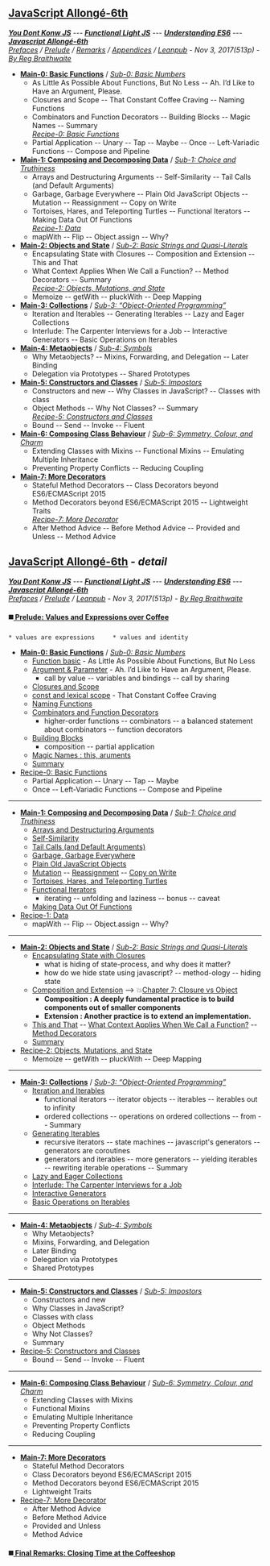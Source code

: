 <a name="top"></a>
## [JavaScript Allongé-6th](#middle)
***[You Dont Konw JS]** --- **[Functional Light JS]** --- **[Understanding ES6]** --- **[Javascript Allongé-6th]***      
*[Prefaces](book_1_preface.md) / [Prelude](book_2_prelude.md) / [Remarks](book_3_closing-time.md) / [Appendices](book_4_appendices.md) / [Leanpub](https://leanpub.com/javascriptallongesix/read#leanpub-auto-about-javascript-allong) - Nov 3, 2017(513p) - [By Reg Braithwaite](https://github.com/raganwald)* 
* [**Main-0: Basic Functions**](main_0_functions.md) / [*Sub-0: Basic Numbers*](sub_0_numbers.md)   
  * As Little As Possible About Functions, But No Less -- Ah. I’d Like to Have an Argument, Please.
  * Closures and Scope -- That Constant Coffee Craving -- Naming Functions
  * Combinators and Function Decorators -- Building Blocks -- Magic Names -- Summary   
  *[Recipe-0: Basic Functions](main_0r_functions.md)*   
  * Partial Application -- Unary -- Tap -- Maybe -- Once -- Left-Variadic Functions -- Compose and Pipeline   
* [**Main-1: Composing and Decomposing Data**](main_1_Composing.md) / [*Sub-1: Choice and Truthiness*](sub_1_choice.md)   
  * Arrays and Destructuring Arguments -- Self-Similarity -- Tail Calls (and Default Arguments)
  * Garbage, Garbage Everywhere -- Plain Old JavaScript Objects -- Mutation -- Reassignment -- Copy on Write   
  * Tortoises, Hares, and Teleporting Turtles -- Functional Iterators -- Making Data Out Of Functions   
  *[Recipe-1: Data](main_1r_Composing.md)*  
  * mapWith -- Flip -- Object.assign -- Why?   
* [**Main-2: Objects and State**](main_2_objects.md) / [*Sub-2: Basic Strings and Quasi-Literals*](sub_2_strings.md)   
  * Encapsulating State with Closures -- Composition and Extension -- This and That   
  * What Context Applies When We Call a Function? -- Method Decorators -- Summary   
  *[Recipe-2: Objects, Mutations, and State](main_2r_objects.md)*   
  * Memoize -- getWith -- pluckWith -- Deep Mapping   
* [**Main-3: Collections**](main_3_collections.md) / [*Sub-3: “Object-Oriented Programming”*](sub_3_oop.md)  
  * Iteration and Iterables -- Generating Iterables -- Lazy and Eager Collections   
  * Interlude: The Carpenter Interviews for a Job -- Interactive Generators -- Basic Operations on Iterables   
* [**Main-4: Metaobjects**](main_4_metaobjects.md) / [*Sub-4: Symbols*](sub_4_symbols.md)   
  * Why Metaobjects? -- Mixins, Forwarding, and Delegation -- Later Binding    
  * Delegation via Prototypes -- Shared Prototypes   
* [**Main-5: Constructors and Classes**](main_5_constructors.md) / [*Sub-5: Impostors*](sub_5_impostors.md)   
  * Constructors and new -- Why Classes in JavaScript? -- Classes with class   
  * Object Methods -- Why Not Classes? -- Summary   
  *[Recipe-5: Constructors and Classes](main_5r_constructors.md)*   
  * Bound -- Send -- Invoke -- Fluent   
* [**Main-6: Composing Class Behaviour**](main_6_classes.md) / [*Sub-6: Symmetry, Colour, and Charm*](sub_6_colours.md)   
  * Extending Classes with Mixins -- Functional Mixins -- Emulating Multiple Inheritance   
  * Preventing Property Conflicts -- Reducing Coupling   
* [**Main-7: More Decorators**](main_7_dedorators.md)   
  * Stateful Method Decorators -- Class Decorators beyond ES6/ECMAScript 2015   
  * Method Decorators beyond ES6/ECMAScript 2015 -- Lightweight Traits   
  *[Recipe-7: More Decorator](main_7r_dedorators.md)*   
  * After Method Advice -- Before Method Advice -- Provided and Unless -- Method Advice   
  
<a name="middle"></a>
## [JavaScript Allongé-6th](#top) *- detail*
***[You Dont Konw JS][det_1]** --- **[Functional Light JS][det_2]** --- **[Understanding ES6][det_3]** --- **[Javascript Allongé-6th][det_4]***      
*[Prefaces](book_1_preface.md) / [Prelude](book_2_prelude.md) / [Leanpub](https://leanpub.com/javascriptallongesix/read#leanpub-auto-about-javascript-allong) - Nov 3, 2017(513p) - [By Reg Braithwaite](https://github.com/raganwald)*    
#### :black_medium_square:[ Prelude: Values and Expressions over Coffee](book_2_prelude.md)        
    * values are expressions     * values and identity  
* [**Main-0: Basic Functions**](main_0_functions.md) / [*Sub-0: Basic Numbers*](sub_0_numbers.md) 
    * [Function basic](main_0_functions.md#as-little-as-possible-about-functions-but-no-less) - As Little As Possible About Functions, But No Less
    * [Argument & Parameter](main_0_functions.md#ah-id-like-to-have-an-argument-pleasezzz-fargs) - Ah. I’d Like to Have an Argument, Please.   
    	* call by value -- variables and bindings -- call by sharing
    * [Closures and Scope](main_0_functions.md#closures-and-scope)   
    * [const and lexical scope](main_0_functions.md#that-constant-coffee-craving) - That Constant Coffee Craving   
    * [Naming Functions](main_0_functions.md#naming-functions)     
    * [Combinators and Function Decorators](main_0_functions.md#combinators-and-function-decorators)  
        * higher-order functions -- combinators -- a balanced statement about combinators -- function decorators
    * [Building Blocks](main_0_functions.md#building-blocks)   
        * composition -- partial application
    * [Magic Names : this, aruments](main_0_functions.md#magic-names)     
    * [Summary](main_0_functions.md#summary)     
* [Recipe-0: Basic Functions](main_0r_functions.md)   
   * Partial Application -- Unary -- Tap -- Maybe   
   * Once -- Left-Variadic Functions -- Compose and Pipeline   
---   
* [**Main-1: Composing and Decomposing Data**](main_1_Composing.md) / [*Sub-1: Choice and Truthiness*](sub_1_choice.md)  
   * [Arrays and Destructuring Arguments](main_1_Composing.md#arrays-and-destructuring-arguments)
   * [Self-Similarity](main_1_Composing.md#self-similarity)
   * [Tail Calls (and Default Arguments)](main_1_Composing.md#tail-calls-and-default-arguments)   
   * [Garbage, Garbage Everywhere](main_1_Composing.md#garbage-garbage-everywhere)   
   * [Plain Old JavaScript Objects](main_1_Composing.md#plain-old-javascript-objects)   
   * [Mutation](main_1_Composing.md#mutation) -- [Reassignment](main_1_Composing.md#reassignment) -- [Copy on Write](main_1_Composing.md#copy-on-write)   
   * [Tortoises, Hares, and Teleporting Turtles](main_1_Composing.md#tortoises-hares-and-teleporting-turtles)   
   * [Functional Iterators](main_1_Composing.md#functional-iterators)
		* iterating -- unfolding and laziness -- bonus -- caveat
   * [Making Data Out Of Functions](main_1_Composing.md#making-data-out-of-functions)   
* [Recipe-1: Data](main_1r_Composing.md)   
   * mapWith -- Flip -- Object.assign -- Why?   
---   
* [**Main-2: Objects and State**](main_2_objects.md) / [*Sub-2: Basic Strings and Quasi-Literals*](sub_2_strings.md)   
	* [Encapsulating State with Closures](main_2_objects.md#encapsulating-state-with-closures)
		* what is hiding of state-process, and why does it matter?
		* how do we hide state using javascript? -- method-ology -- hiding state
	* [Composition and Extension](main_2_objects.md#composition-and-extension) --> :boom:[Chapter 7: Closure vs Object][det_2]
		* **Composition : A deeply fundamental practice is to build components out of smaller components**
		* **Extension : Another practice is to extend an implementation.**
	* [This and That](main_2_objects.md#this-and-that) -- [What Context Applies When We Call a Function?](main_2_objects.md#what-context-applies-when-we-call-a-function) -- [Method Decorators](main_2_objects.md#method-decorators)
   * [Summary](main_2_objects.md#summary)
* [Recipe-2: Objects, Mutations, and State](main_2r_objects.md)   
   * Memoize -- getWith -- pluckWith -- Deep Mapping   
---
* [**Main-3: Collections**](main_3_collections.md) / [*Sub-3: “Object-Oriented Programming”*](sub_3_oop.md)  
    * [Iteration and Iterables](main_3_collections.md#iteration-and-iterables)   
		* functional iterators -- iterator objects -- iterables -- iterables out to infinity
		* ordered collections -- operations on ordered collections -- from -- Summary
    * [Generating Iterables](main_3_collections.md#generating-iterables)   
		* recursive iterators -- state machines -- javascript's generators -- generators are coroutines
		* generators and iterables -- more generators -- yielding iterables -- rewriting iterable operations -- Summary
    * [Lazy and Eager Collections](main_3_collections.md#lazy-and-eager-collections)   
    * [Interlude: The Carpenter Interviews for a Job](main_3_collections.md#interlude-the-carpenter-interviews-for-a-job)   
    * [Interactive Generators](main_3_collections.md#interactive-generators)   
    * [Basic Operations on Iterables](main_3_collections.md#basic-operations-on-iterables)   
---
* [**Main-4: Metaobjects**](main_4_metaobjects.md) / [*Sub-4: Symbols*](sub_4_symbols.md)   
   * Why Metaobjects?   
   * Mixins, Forwarding, and Delegation      
   * Later Binding    
   * Delegation via Prototypes   
   * Shared Prototypes   
---
* [**Main-5: Constructors and Classes**](main_5_constructors.md) / [*Sub-5: Impostors*](sub_5_impostors.md)   
   * Constructors and new   
   * Why Classes in JavaScript?   
   * Classes with class   
   * Object Methods   
   * Why Not Classes?   
   * Summary   
* [Recipe-5: Constructors and Classes](main_5r_constructors.md)   
   * Bound -- Send -- Invoke -- Fluent   
---
* [**Main-6: Composing Class Behaviour**](main_6_classes.md) / [*Sub-6: Symmetry, Colour, and Charm*](sub_6_colours.md)   
   * Extending Classes with Mixins   
   * Functional Mixins   
   * Emulating Multiple Inheritance   
   * Preventing Property Conflicts   
   * Reducing Coupling   
---
* [**Main-7: More Decorators**](main_7_dedorators.md)   
   * Stateful Method Decorators   
   * Class Decorators beyond ES6/ECMAScript 2015   
   * Method Decorators beyond ES6/ECMAScript 2015   
   * Lightweight Traits   
* [Recipe-7: More Decorator](main_7r_dedorators.md)   
   * After Method Advice   
   * Before Method Advice   
   * Provided and Unless   
   * Method Advice   
#### :black_medium_square:[ Final Remarks: Closing Time at the Coffeeshop](book_3_closing-time.md)   

[You Dont Konw JS]: https://github.com/kiyounglee/You-Dont-Know-JS/blob/master/toc.md#top
[Functional Light JS]: https://github.com/kiyounglee/Functional-Light-JS/blob/master/manuscript/toc.md#top
[Understanding ES6]: https://github.com/kiyounglee/understandinges6/blob/master/manuscript/toc.md#top
[Javascript Allongé-6th]: https://github.com/kiyounglee/javascript-allonge-six/blob/master/myAllonge/markdown/toc.md#top

[det_1]: https://github.com/kiyounglee/You-Dont-Know-JS/blob/master/toc.md#middle
[det_2]: https://github.com/kiyounglee/Functional-Light-JS/blob/master/manuscript/toc.md#middle
[det_3]: https://github.com/kiyounglee/understandinges6/blob/master/manuscript/toc.md#middle
[det_4]: https://github.com/kiyounglee/javascript-allonge-six/blob/master/myAllonge/markdown/toc.md#middle
